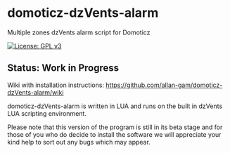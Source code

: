 # domoticz-dzVents-alarm
Multiple zones dzVents alarm script for Domoticz

[![License: GPL v3](https://img.shields.io/badge/License-GPL%20v3-blue.svg)](https://www.gnu.org/licenses/gpl-3.0)

## Status: Work in Progress

Wiki with installation instructions: https://github.com/allan-gam/domoticz-dzVents-alarm/wiki

domoticz-dzVents-alarm is written in LUA and runs on the built in dzVents LUA scripting environment.

Please note that this version of the program is still in its beta stage and for those of you who do decide to install the software we will appreciate your kind help to sort out any bugs which may appear.
